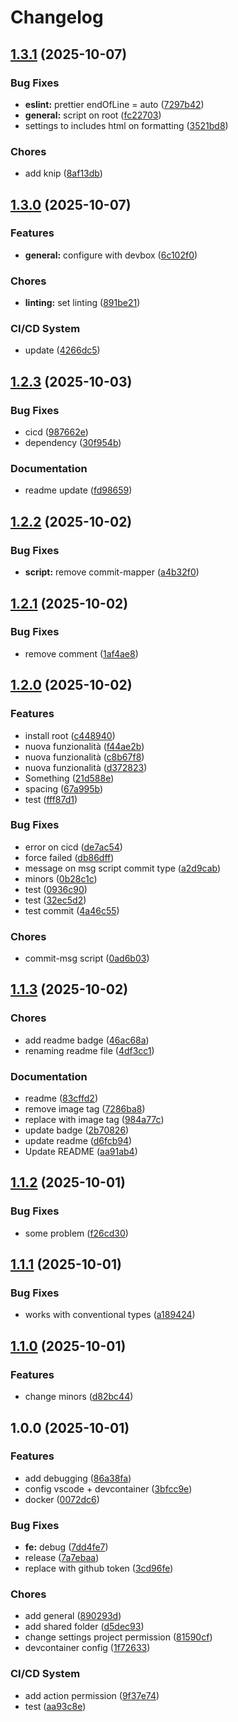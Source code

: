 # Changelog

## [1.3.1](https://github.com/RiccardLinBID/nemesi-template/compare/nemesi-template-v1.3.0...nemesi-template-v1.3.1) (2025-10-07)


### Bug Fixes

* **eslint:** prettier endOfLine = auto ([7297b42](https://github.com/RiccardLinBID/nemesi-template/commit/7297b42ad1806bd0c13c1581c47ba3393a9cabbf))
* **general:** script on root ([fc22703](https://github.com/RiccardLinBID/nemesi-template/commit/fc22703865b45aaf7a1649650a8e7e306e50cb35))
* settings to includes html on formatting ([3521bd8](https://github.com/RiccardLinBID/nemesi-template/commit/3521bd88ef79648691d77b9d4297f33dc75413ec))


### Chores

* add knip ([8af13db](https://github.com/RiccardLinBID/nemesi-template/commit/8af13db407b38d76377b47f723a4d43bc8859620))

## [1.3.0](https://github.com/RiccardLinBID/nemesi-template/compare/nemesi-template-v1.2.3...nemesi-template-v1.3.0) (2025-10-07)


### Features

* **general:** configure with devbox ([6c102f0](https://github.com/RiccardLinBID/nemesi-template/commit/6c102f063a567d792bd30506b736d0da190b74b9))


### Chores

* **linting:** set linting ([891be21](https://github.com/RiccardLinBID/nemesi-template/commit/891be218a60cdd4d5fbfdc0a167b6a98d0165639))


### CI/CD System

* update ([4266dc5](https://github.com/RiccardLinBID/nemesi-template/commit/4266dc522860ddb408b1f969e733623662c4c9d7))

## [1.2.3](https://github.com/RiccardLinBID/nemesi-template/compare/nemesi-template-v1.2.2...nemesi-template-v1.2.3) (2025-10-03)


### Bug Fixes

* cicd ([987662e](https://github.com/RiccardLinBID/nemesi-template/commit/987662ed9cb7d9e02552996afd2e1486a9cba1e5))
* dependency ([30f954b](https://github.com/RiccardLinBID/nemesi-template/commit/30f954b2091c5e6dfa1b5c8a31122622c1b9b2e9))


### Documentation

* readme update ([fd98659](https://github.com/RiccardLinBID/nemesi-template/commit/fd9865981c63b969c548e2d1155e8e757c80d3ee))

## [1.2.2](https://github.com/RiccardLinBID/nemesi-template/compare/nemesi-template-v1.2.1...nemesi-template-v1.2.2) (2025-10-02)


### Bug Fixes

* **script:** remove commit-mapper ([a4b32f0](https://github.com/RiccardLinBID/nemesi-template/commit/a4b32f054a74a640960aedb626eaca44e0a93b60))

## [1.2.1](https://github.com/RiccardLinBID/nemesi-template/compare/nemesi-template-v1.2.0...nemesi-template-v1.2.1) (2025-10-02)


### Bug Fixes

* remove comment ([1af4ae8](https://github.com/RiccardLinBID/nemesi-template/commit/1af4ae8666f8e4be2268408ca16b2d9c07aae269))

## [1.2.0](https://github.com/RiccardLinBID/nemesi-template/compare/nemesi-template-v1.1.3...nemesi-template-v1.2.0) (2025-10-02)


### Features

* install root ([c448940](https://github.com/RiccardLinBID/nemesi-template/commit/c4489408e9078e95e35dde227a1169efe88acaef))
* nuova funzionalità ([f44ae2b](https://github.com/RiccardLinBID/nemesi-template/commit/f44ae2b2b33edc834be91f9ddd3744593759f1ca))
* nuova funzionalità ([c8b67f8](https://github.com/RiccardLinBID/nemesi-template/commit/c8b67f856e6706a149911c49d2ca22d31c9f198f))
* nuova funzionalità ([d372823](https://github.com/RiccardLinBID/nemesi-template/commit/d3728231d627af8a2362ad0167da1185b3a1e26f))
* Something ([21d588e](https://github.com/RiccardLinBID/nemesi-template/commit/21d588e501411be2b72b024b6e48669fb5f969c2))
* spacing ([67a995b](https://github.com/RiccardLinBID/nemesi-template/commit/67a995b25b4ad59f6e41a20af4a6b3bd96ff7518))
* test ([fff87d1](https://github.com/RiccardLinBID/nemesi-template/commit/fff87d19f0a70bfa562bbc65fe71f820e5249bfb))


### Bug Fixes

* error on cicd ([de7ac54](https://github.com/RiccardLinBID/nemesi-template/commit/de7ac5495a09b729096d7fb40b9ef930661fe69a))
* force failed ([db86dff](https://github.com/RiccardLinBID/nemesi-template/commit/db86dffad9bc034c95e9c84e386a2c3a9b92a02b))
* message on msg script commit type ([a2d9cab](https://github.com/RiccardLinBID/nemesi-template/commit/a2d9cab420930226233cf238cc1cd9a67fe1567d))
* minors ([0b28c1c](https://github.com/RiccardLinBID/nemesi-template/commit/0b28c1c79505e6c6e50cf36764d16316a3b40efd))
* test ([0936c90](https://github.com/RiccardLinBID/nemesi-template/commit/0936c90364c5b98bbf671f8d87ad2ed63f37d90f))
* test ([32ec5d2](https://github.com/RiccardLinBID/nemesi-template/commit/32ec5d2ea4a5d71ae53cdded6e935ffb640126c7))
* test commit ([4a46c55](https://github.com/RiccardLinBID/nemesi-template/commit/4a46c552793f0a9b3d9f29b31568180302a2c221))


### Chores

* commit-msg script ([0ad6b03](https://github.com/RiccardLinBID/nemesi-template/commit/0ad6b036e37c901d66a189ea87214bf47627ee93))

## [1.1.3](https://github.com/RiccardLinBID/nemesi-template/compare/nemesi-template-v1.1.2...nemesi-template-v1.1.3) (2025-10-02)


### Chores

* add readme badge ([46ac68a](https://github.com/RiccardLinBID/nemesi-template/commit/46ac68aed17eb95e5db0144bb2dde09885b50c83))
* renaming readme file ([4df3cc1](https://github.com/RiccardLinBID/nemesi-template/commit/4df3cc1c780bc0a9880e44957cb72f9ac213c320))


### Documentation

* readme ([83cffd2](https://github.com/RiccardLinBID/nemesi-template/commit/83cffd2648d3566f1ad1ea76ecdf00ee641aacc5))
* remove image tag ([7286ba8](https://github.com/RiccardLinBID/nemesi-template/commit/7286ba8a3b2945759fc408fa13096348d49fc271))
* replace with image tag ([984a77c](https://github.com/RiccardLinBID/nemesi-template/commit/984a77c221d422d8e43d38716cac96518e8a0d5a))
* update badge ([2b70826](https://github.com/RiccardLinBID/nemesi-template/commit/2b708263f78b9c97d89af4973000369eb53b4970))
* update readme ([d6fcb94](https://github.com/RiccardLinBID/nemesi-template/commit/d6fcb94a7e173347f84e9b88a2787aeaafee68b7))
* Update README ([aa91ab4](https://github.com/RiccardLinBID/nemesi-template/commit/aa91ab45cfb81f863798af744f03290b8b09ef97))

## [1.1.2](https://github.com/RiccardLinBID/nemesi-template/compare/nemesi-template-v1.1.1...nemesi-template-v1.1.2) (2025-10-01)


### Bug Fixes

* some problem ([f26cd30](https://github.com/RiccardLinBID/nemesi-template/commit/f26cd30201d7e7c701857a5a675d13acdbbe8053))

## [1.1.1](https://github.com/RiccardLinBID/nemesi-template/compare/nemesi-template-v1.1.0...nemesi-template-v1.1.1) (2025-10-01)


### Bug Fixes

* works with conventional types ([a189424](https://github.com/RiccardLinBID/nemesi-template/commit/a189424eb0a53e942ec713e46dc368314e9247d1))

## [1.1.0](https://github.com/RiccardLinBID/nemesi-template/compare/nemesi-template-v1.0.0...nemesi-template-v1.1.0) (2025-10-01)


### Features

* change minors ([d82bc44](https://github.com/RiccardLinBID/nemesi-template/commit/d82bc4436a1645c0ae4dbcbf9e9ae696502d27b1))

## 1.0.0 (2025-10-01)


### Features

* add debugging ([86a38fa](https://github.com/RiccardLinBID/nemesi-template/commit/86a38fa42607cac52160133fe365194de2d7afd0))
* config vscode + devcontainer ([3bfcc9e](https://github.com/RiccardLinBID/nemesi-template/commit/3bfcc9e4b7c2770cf282e83eaf8007b2ea715662))
* docker ([0072dc6](https://github.com/RiccardLinBID/nemesi-template/commit/0072dc65835ea7dd458a647008588d73d4dbb441))


### Bug Fixes

* **fe:** debug ([7dd4fe7](https://github.com/RiccardLinBID/nemesi-template/commit/7dd4fe7829ddb32f0d706c7f32ef085e11af2e82))
* release ([7a7ebaa](https://github.com/RiccardLinBID/nemesi-template/commit/7a7ebaad5b0709e43a68d91cbefa70baa6a23fa1))
* replace with github token ([3cd96fe](https://github.com/RiccardLinBID/nemesi-template/commit/3cd96fee44b811e21d989c72445dfa603b877a13))


### Chores

* add general ([890293d](https://github.com/RiccardLinBID/nemesi-template/commit/890293dfebfaa9dde0b6142853e3737b16efbff0))
* add shared folder ([d5dec93](https://github.com/RiccardLinBID/nemesi-template/commit/d5dec93978d5b6d2291e3567c2efd636e4a708d2))
* change settings project permission ([81590cf](https://github.com/RiccardLinBID/nemesi-template/commit/81590cfece8252b64f57ea30e859e567a9f1de5c))
* devcontainer config ([1f72633](https://github.com/RiccardLinBID/nemesi-template/commit/1f726337f7b02a924fd66839bb405d1138ea3134))


### CI/CD System

* add action permission ([9f37e74](https://github.com/RiccardLinBID/nemesi-template/commit/9f37e7419f14fa362931cbd1b5da29f3dd873c8b))
* test ([aa93c8e](https://github.com/RiccardLinBID/nemesi-template/commit/aa93c8e5ae12a006355057107d6c97137e843b38))
